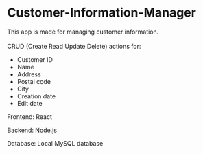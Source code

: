 # Customer-Information-Manager

This app is made for managing customer information.
<br></br>
CRUD (Create Read Update Delete) actions for:

<ul>
  <li>Customer ID</li>
  <li>Name</li>
  <li>Address</li>
  <li>Postal code</li>
  <li>City</li>
  <li>Creation date</li>
  <li>Edit date</li>
</ul>


Frontend: React

Backend: Node.js

Database: Local MySQL database
